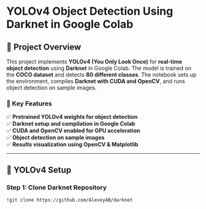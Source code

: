# YOLOv4 Object Detection Using Darknet in Google Colab

## **📌 Project Overview**
This project implements **YOLOv4 (You Only Look Once)** for **real-time object detection** using **Darknet** in Google Colab. The model is trained on the **COCO dataset** and detects **80 different classes**. The notebook sets up the environment, compiles **Darknet with CUDA and OpenCV**, and runs object detection on sample images.

### **🚀 Key Features**
✅ **Pretrained YOLOv4 weights for object detection**  
✅ **Darknet setup and compilation in Google Colab**  
✅ **CUDA and OpenCV enabled for GPU acceleration**  
✅ **Object detection on sample images**  
✅ **Results visualization using OpenCV & Matplotlib**  

---

## **📌 YOLOv4 Setup**
### **Step 1: Clone Darknet Repository**
```bash
!git clone https://github.com/AlexeyAB/darknet
